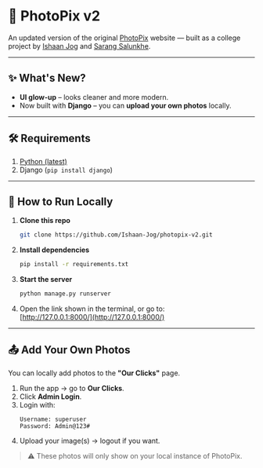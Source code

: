 # 📸 PhotoPix v2  

An updated version of the original [PhotoPix](https://ishaan-jog.github.io/photopix/) website — built as a college project by [Ishaan Jog](https://github.com/Ishaan-Jog) and [Sarang Salunkhe](https://github.com/Sarang-Salunkhe).  

---

## ✨ What's New?  
- **UI glow-up** – looks cleaner and more modern.  
- Now built with **Django** – you can **upload your own photos** locally.  

---

## 🛠 Requirements  
1. [Python (latest)](https://www.python.org/)  
2. Django (`pip install django`)  

---

## 🚀 How to Run Locally  
1. **Clone this repo**  
   ```bash
   git clone https://github.com/Ishaan-Jog/photopix-v2.git
   ```  
2. **Install dependencies**  
   ```bash
   pip install -r requirements.txt
   ```  
3. **Start the server**  
   ```bash
   python manage.py runserver
   ```  
4. Open the link shown in the terminal, or go to:  
   [http://127.0.0.1:8000/](http://127.0.0.1:8000/)  

---

## 📤 Add Your Own Photos  
You can locally add photos to the **"Our Clicks"** page.  

1. Run the app → go to **Our Clicks**.  
2. Click **Admin Login**.  
3. Login with:  
   ```
   Username: superuser
   Password: Admin@123#
   ```  
4. Upload your image(s) → logout if you want.  

> ⚠️ These photos will only show on your local instance of PhotoPix.  

